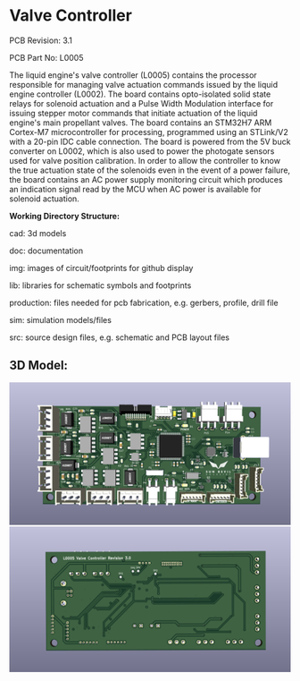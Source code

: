<h1>Valve Controller</h1>

<p>PCB Revision: 3.1</p>
<p>PCB Part No: L0005</p>
<p>The liquid engine's valve controller (L0005) contains the processor responsible for managing valve actuation commands issued by the liquid engine controller (L0002). The board contains opto-isolated solid state relays for solenoid actuation and a Pulse Width Modulation interface for issuing stepper motor commands that initiate actuation of the liquid engine's main propellant valves. The board contains an STM32H7 ARM Cortex-M7 microcontroller for processing, programmed using an STLink/V2 with a 20-pin IDC cable connection. The board is powered from the 5V buck converter on L0002, which is also used to power the photogate sensors used for valve position calibration. In order to allow the controller to know the true actuation state of the solenoids even in the event of a power failure, the board contains an AC power supply monitoring circuit which produces an indication signal read by the MCU when AC power is available for solenoid actuation. </p>

<p><b>Working Directory Structure:</b></p>

<p>
   cad: 3d models

   doc: documentation

   img: images of circuit/footprints for github display 

   lib: libraries for schematic symbols and footprints

   production: files needed for pcb fabrication, e.g. gerbers, profile, drill file

   sim: simulation models/files 

   src: source design files, e.g. schematic and PCB layout files
</p>

<h2>3D Model: </h2>
<img src='img/L0005-Rev3_1-TOP.png'>
<img src='img/L0005-Rev3_1-BOTTOM.png'>
